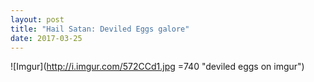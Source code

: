 ```yaml
---
layout: post
title: "Hail Satan: Deviled Eggs galore"
date: 2017-03-25
---
```

![Imgur](http://i.imgur.com/572CCd1.jpg =740 "deviled eggs on imgur")
